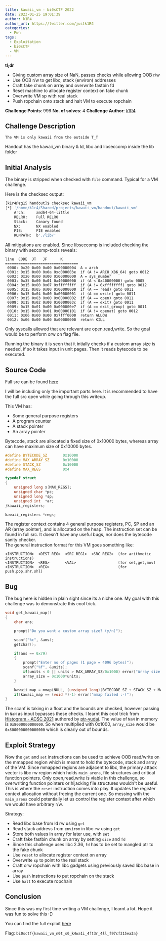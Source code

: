 ```yaml
---
title: kawaii_vm - bi0sCTF 2022
date: 2023-01-25 19:01:39
author: k1R4
author_url: https://twitter.com/justk1R4
categories:
  - Pwn
tags:
  - Exploitation
  - bi0sCTF
  - VM
---
```


**tl;dr**

+ Giving custom array size of NaN, passes checks while allowing OOB r/w
+ Use OOB r/w to get libc, stack (environ) addresses
+ Craft fake chunk on array and overwrite fastbin fd
+ Reset machine to allocate register context on fake chunk
+ Overwrite VM sp with real stack
+ Push ropchain onto stack and halt VM to execute ropchain

<!--more-->

**Challenge Points**: 996
**No. of solves**: 4
**Challenge Author**: [k1R4](https://twitter.com/justk1R4)


## Challenge Description

`The VM is only kawaii from the outside T_T`

Handout has the kawaii_vm binary & ld, libc and libseccomp inside the lib folder

## Initial Analysis

The binary is stripped when checked with `file` command. Typical for a VM challenge.

Here is the checksec output:
```bash
[k1r4@zg15 handout]$ checksec kawaii_vm
[*] '/home/k1r4/Shared/projects/kawaii_vm/handout/kawaii_vm'
    Arch:     amd64-64-little
    RELRO:    Full RELRO
    Stack:    Canary found
    NX:       NX enabled
    PIE:      PIE enabled
    RUNPATH:  b'./lib/'
```

All mitigations are enabled. Since libseccomp is included checking the binary with seccomp-tools reveals:
```
line  CODE  JT   JF      K
=================================
 0000: 0x20 0x00 0x00 0x00000004  A = arch
 0001: 0x15 0x00 0x0a 0xc000003e  if (A != ARCH_X86_64) goto 0012
 0002: 0x20 0x00 0x00 0x00000000  A = sys_number
 0003: 0x35 0x00 0x01 0x40000000  if (A < 0x40000000) goto 0005
 0004: 0x15 0x00 0x07 0xffffffff  if (A != 0xffffffff) goto 0012
 0005: 0x15 0x05 0x00 0x00000000  if (A == read) goto 0011
 0006: 0x15 0x04 0x00 0x00000001  if (A == write) goto 0011
 0007: 0x15 0x03 0x00 0x00000002  if (A == open) goto 0011
 0008: 0x15 0x02 0x00 0x0000003c  if (A == exit) goto 0011
 0009: 0x15 0x01 0x00 0x000000e7  if (A == exit_group) goto 0011
 0010: 0x15 0x00 0x01 0x00000101  if (A != openat) goto 0012
 0011: 0x06 0x00 0x00 0x7fff0000  return ALLOW
 0012: 0x06 0x00 0x00 0x00000000  return KILL
```
Only syscalls allowed that are relevant are open,read,write. So the goal would be to perform orw on flag file.

Running the binary it is seen that it intially checks if a custom array size is needed, if so it takes input in unit pages. Then it reads bytecode to be executed.

## Source Code

Full src can be found [here](https://github.com/teambi0s/bi0sCTF/tree/master/2022/Pwn/kawaii_vm)

I will be including only the important parts here. It is recommended to have the full src open while going through this writeup.


This VM has:
+ Some general purpose registers
+ A program counter
+ A stack pointer
+ An array pointer

Bytecode, stack are allocated a fixed size of 0x10000 bytes, whereas array can have maximum size of 0x10000 bytes.
```c
#define BYTECODE_SZ       0x10000
#define MAX_ARRAY_SZ      0x10000
#define STACK_SZ          0x10000
#define MAX_REGS          0x4

typedef struct
{
    unsigned long x[MAX_REGS];
    unsigned char *pc;
    unsigned long *sp;
    unsigned int  *ar;
}kawaii_registers;

kawaii_registers *regs;
```
The register context contains 4 general purpose registers, PC, SP and an AR (array pointer), and is allocated on the heap.
The instruction set can be found in full src. It doesn't have any useful bugs, nor does the bytecode sanity checker.\
The general instruction format for this VM goes something like:
```
<INSTRUCTION>  <DEST_REG>  <SRC_REG1>  <SRC_REG2>  (for arithmetic instructions)
<INSTRUCTION>  <REG>       <VAL>                   (for set,get,mov)
<INSTRUCTION>  <REG>                               (for push,pop,shr,shl)
```

## Bug

The bug here is hidden in plain sight since its a niche one. My goal with this challenge was to demonstrate this cool trick.
```c
void get_kawaii_map()
{
    char ans;

    prompt("Do you want a custom array size? (y/n)");

    scanf("%c", &ans);
    getchar();

    if(ans == 0x79) 
    {
        prompt("Enter no of pages (1 page = 4096 bytes)");
        scanf("%f", &units);
        if(units < 0 || units > MAX_ARRAY_SZ/0x1000) error("Array size isn't kawaii :/");
        array_size = 0x1000*units;
    }

    kawaii_map = mmap(NULL, (unsigned long)(BYTECODE_SZ + STACK_SZ + MAX_ARRAY_SZ),  PROT_READ | PROT_WRITE, MAP_ANONYMOUS | MAP_PRIVATE , 0, 0);
    if(kawaii_map == (void *)-1) error("mmap failed :-(");
}
```
The scanf is taking in a float and the bounds are checked, however passing in `NaN` as input bypasses these checks. I learnt this cool trick from [Histogram - ACSC 2021](https://github.com/acsc-org/acsc-challenges-2021-public/tree/main/pwn/histogram) authored by [ptr-yudai](https://twitter.com/ptrYudai). The value of `NaN` in memory is `0x8000000000000`. So when multiplied with 0x1000, `array_size` would be `0x8000000000000000` which is clearly out of bounds.

## Exploit Strategy

Now the `get` and `set` instructions can be used to achieve OOB read/write on the mmapped region which is meant to hold the bytecode, stack and array of the VM. Since mmapped regions are adjacent to libc, the primary attack vector is libc rw region which holds `main_arena`, file structures and critical function pointers.
Only open,read,write is viable in this challenge, so overwriting function pointers or hijacking file structures wouldn't be useful. This is where the `reset` instruction comes into play. It updates the register context allocation without freeing the current one. So messing with the `main_arena` could potentially let us control the register context after which we would have arbitrary r/w.

Strategy:
+ Read libc base from ld rw using `get`
+ Read stack address from `environ` in libc rw using `get`
+ Store both values in array for later use, with `set`
+ Craft fake fastbin chunk on array by setting `size` and `fd`
+ Since this challenge  uses libc 2.36, `fd` has to be set to mangled ptr to the fake chunk
+ Use `reset` to allocate register context on array
+ Overwrite `sp` to point to the real stack
+ Craft orw ropchain with libc gadgets using previously saved libc base in array
+ Use `push` instructions to put ropchain on the stack
+ Use `halt` to execute ropchain


## Conclusion

Since this was my first time writing a VM challenge, I learnt a lot. Hope it was fun to solve this :D

You can find the full exploit [here](https://gist.github.com/k1R4/47156c3cf6089e8829475c849ea05e44)

Flag: `bi0sctf{kawaii_vm_n0t_s0_k4wa1i_4ft3r_4ll_f97cf315ea3a}`